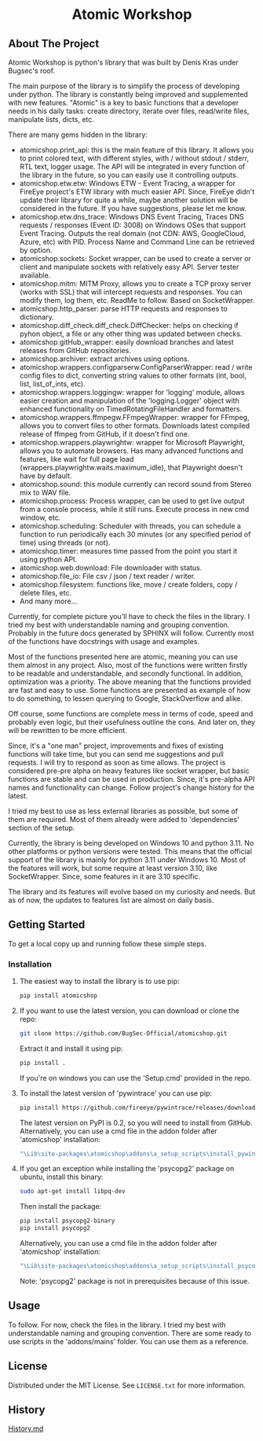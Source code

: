 <h1 align="center">Atomic Workshop</h1>



<!-- ABOUT THE PROJECT -->
## About The Project

Atomic Workshop is python's library that was built by Denis Kras under Bugsec's roof.

The main purpose of the library is to simplify the process of developing under python.
The library is constantly being improved and supplemented with new features.
"Atomic" is a key to basic functions that a developer needs in his daily tasks: create directory, iterate over files, read/write files, manipulate lists, dicts, etc.

There are many gems hidden in the library:
* atomicshop.print_api: this is the main feature of this library. It allows you to print colored text, with different styles, with / without stdout / stderr, RTL text, logger usage. The API will be integrated in every function of the library in the future, so you can easily use it controlling outputs.
* atomicshop.etw.etw: Windows ETW - Event Tracing, a wrapper for FireEye project's ETW library with much easier API. Since, FireEye didn't update their library for quite a while, maybe another solution will be considered in the future. If you have suggestions, please let me know.
* atomicshop.etw.dns_trace: Windows DNS Event Tracing, Traces DNS requests / responses (Event ID: 3008) on Windows OSes that support Event Tracing. Outputs the real domain (not CDN: AWS, GoogleCloud, Azure, etc) with PID. Process Name and Command Line can be retrieved by option.
* atomicshop.sockets: Socket wrapper, can be used to create a server or client and manipulate sockets with relatively easy API. Server tester available.
* atomicshop.mitm: MITM Proxy, allows you to create a TCP proxy server (works with SSL) that will intercept requests and responses. You can modify them, log them, etc. ReadMe to follow. Based on SocketWrapper.
* atomicshop.http_parser: parse HTTP requests and responses to dictionary.
* atomicshop.diff_check.diff_check.DiffChecker: helps on checking if pyhon object, a file or any other thing was updated between checks.
* atomicshop.gitHub_wrapper: easily download branches and latest releases from GitHub repositories.
* atomicshop.archiver: extract archives using options.
* atomicshop.wrappers.configparserw.ConfigParserWrapper: read / write config files to dict, converting string values to other formats (int, bool, list, list_of_ints, etc).
* atomicshop.wrappers.loggingw: wrapper for 'logging' module, allows easier creation and manipulation of the 'logging.Logger' object with enhanced functionality on TimedRotatingFileHandler and formatters. 
* atomicshop.wrappers.ffmpegw.FFmpegWrapper: wrapper for FFmpeg, allows you to convert files to other formats. Downloads latest compiled release of ffmpeg from GitHub, if it doesn't find one.
* atomicshop.wrappers.playwrightw: wrapper for Microsoft Playwright, allows you to automate browsers. Has many advanced functions and features, like wait for full page load (wrappers.playwrightw.waits.maximum_idle), that Playwright doesn't have by default.
* atomicshop.sound: this module currently can record sound from Stereo mix to WAV file.
* atomicshop.process: Process wrapper, can be used to get live output from a console process, while it still runs. Execute process in new cmd window, etc.
* atomicshop.scheduling: Scheduler with threads, you can schedule a function to run periodically each 30 minutes (or any specified period of time) using threads (or not).
* atomicshop.timer: measures time passed from the point you start it using python API.
* atomicshop.web.download: File downloader with status.
* atomicshop.file_io: File csv / json / text reader / writer.
* atomicshop.filesystem: functions like, move / create folders, copy / delete files, etc.
* And many more...

Currently, for complete picture you'll have to check the files in the library. I tried my best with understandable naming and grouping convention.
Probably in the future docs generated by SPHINX will follow. Currently most of the functions have docstrings with usage and examples.

Most of the functions presented here are atomic, meaning you can use them almost in any project.
Also, most of the functions were written firstly to be readable and understandable, and secondly functional. In addition, optimization was a priority.
The above meaning that the functions provided are fast and easy to use.
Some functions are presented as example of how to do something, to lessen querying to Google, StackOverflow and alike.

Off course, some functions are complete mess in terms of code, speed and probably even logic, but their usefulness outline the cons.
And later on, they will be rewritten to be more efficient.

Since, it's a "one man" project, improvements and fixes of existing functions will take time, but you can send me suggestions and pull requests. I will try to respond as soon as time allows.
The project is considered pre-pre alpha on heavy features like socket wrapper, but basic functions are stable and can be used in production.
Since, it's pre-alpha API names and functionality can change.
Follow project's change history for the latest. 

I tried my best to use as less external libraries as possible, but some of them are required.
Most of them already were added to 'dependencies' section of the setup. 

Currently, the library is being developed on Windows 10 and python 3.11. No other platforms or python versions were tested.
This means that the official support of the library is mainly for python 3.11 under Windows 10.
Most of the features will work, but some require at least version 3.10, like SocketWrapper. Since, some features in it are 3.10 specific.

The library and its features will evolve based on my curiosity and needs. But as of now, the updates to features list are almost on daily basis.


<!-- GETTING STARTED -->
## Getting Started

To get a local copy up and running follow these simple steps.

### Installation

1. The easiest way to install the library is to use pip:
   ```sh
   pip install atomicshop
   ```
   
2. If you want to use the latest version, you can download or clone the repo:
   ```sh
   git clone https://github.com/BugSec-Official/atomicshop.git
   ```
    Extract it and install it using pip:
    ```sh
   pip install .
   ```
   If you're on windows you can use the 'Setup.cmd' provided in the repo.

3. To install the latest version of 'pywintrace' you can use pip:
   ```sh
   pip install https://github.com/fireeye/pywintrace/releases/download/v0.3.0/pywintrace-0.3.0-py3-none-any.whl
   ```

   The latest version on PyPI is 0.2, so you will need to install from GitHub.
   Alternatively, you can use a cmd file in the addon folder after 'atomicshop' installation:
   ```sh
   "\Lib\site-packages\atomicshop\addons\a_setup_scripts\install_pywintrace_0.3.cmd"
   ```

4. If you get an exception while installing the 'psycopg2' package on ubuntu, install this binary:
    ```sh
    sudo apt-get install libpq-dev
    ```
    Then install the package:
    ```sh
    pip install psycopg2-binary
    pip install psycopg2
    ```
   Alternatively, you can use a cmd file in the addon folder after 'atomicshop' installation:
    ```sh
    "\Lib\site-packages\atomicshop\addons\a_setup_scripts\install_psycopg2_ubuntu.sh"
    ```
   Note: 'psycopg2' package is not in prerequisites because of this issue.
   


<!-- USAGE EXAMPLES -->
## Usage

To follow. For now, check the files in the library. I tried my best with understandable naming and grouping convention.
There are some ready to use scripts in the 'addons/mains' folder. You can use them as a reference.



<!-- LICENSE -->
## License

Distributed under the MIT License. See `LICENSE.txt` for more information.



<!-- HISTORY -->
## History

[History.md](https://github.com/BugSec-Official/atomicshop/blob/main/History.md#history)